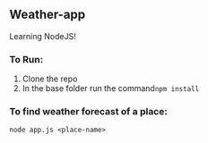 ## Weather-app
Learning NodeJS!

### To Run:

1. Clone the repo
2. In the base folder run the command`npm install`

### To find weather forecast of a place:
`node app.js <place-name>`
